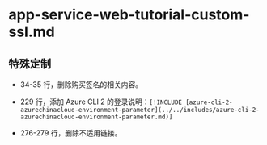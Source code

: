 # app-service-web-tutorial-custom-ssl.md

## 特殊定制

* 34-35 行，删除购买签名的相关内容。

* 229 行，添加 Azure CLI 2 的登录说明：`[!INCLUDE [azure-cli-2-azurechinacloud-environment-parameter](../../includes/azure-cli-2-azurechinacloud-environment-parameter.md)]`

* 276-279 行，删除不适用链接。